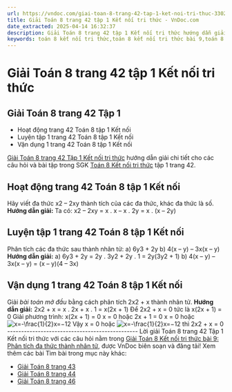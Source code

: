 ```yaml
---
url: https://vndoc.com/giai-toan-8-trang-42-tap-1-ket-noi-tri-thuc-330239
title: Giải Toán 8 trang 42 tập 1 Kết nối tri thức - VnDoc.com
date_extracted: 2025-04-14 16:32:37
description: Giải Toán 8 trang 42 tập 1 Kết nối tri thức hướng dẫn giải chi tiết các câu hỏi và bài tập trong SGK Toán 8 Kết nối tri thức tập 1.
keywords: toán 8 kết nối tri thức,toán 8 kết nối tri thức bài 9,toán 8 kết nối tri thức bài Phân tích đa thức thành nhân tử,toán lớp 8 kết nối tri thức,giải toán 8 kết nối tri thức,giải sgk toán 8 kết nối tri thức,sách giáo khoa toán 8 kết nối tri thức,toán 8 Phân tích đa thức thành nhân tử,toán 8 bài 9,toán lớp 8 bài 9,bài 9 toán 8,toán 8 trang 42,giải toán 8 trang 42,giải toán lớp 8 trang 42,toán lớp 8 trang 42,luyện tập 1 sgk toán 8 tập 1,vận dụng 1 sgk toán 8 tập 1
---
```


# Giải Toán 8 trang 42 tập 1 Kết nối tri thức
## **Giải Toán 8 trang 42 Tập 1**
  * Hoạt động trang 42 Toán 8 tập 1 Kết nối
  * Luyện tập 1 trang 42 Toán 8 tập 1 Kết nối
  * Vận dụng 1 trang 42 Toán 8 tập 1 Kết nối

[Giải Toán 8 trang 42 Tập 1 Kết nối tri thức](<https://vndoc.com/giai-toan-8-trang-42-tap-1-ket-noi-tri-thuc-330239>) hướng dẫn giải chi tiết cho các câu hỏi và bài tập trong SGK [Toán 8 Kết nối tri thức](<https://vndoc.com/toan-8-ket-noi-tri-thuc>) tập 1 trang 42.
## Hoạt động trang 42 Toán 8 tập 1 Kết nối
Hãy viết đa thức x2 – 2xy thành tích của các đa thức, khác đa thức là số.
**Hướng dẫn giải:**
Ta có: x2 – 2xy
= x . x – x . 2y
= x . \(x – 2y\)
## Luyện tập 1 trang 42 Toán 8 tập 1 Kết nối
Phân tích các đa thức sau thành nhân tử:
a\) 6y3 \+ 2y
b\) 4\(x – y\) – 3x\(x – y\)
**Hướng dẫn giải:**
a\) 6y3 \+ 2y = 2y . 3y2 \+ 2y . 1
= 2y\(3y2 \+ 1\)
b\) 4\(x – y\) – 3x\(x – y\)
= \(x – y\)\(4 – 3x\)
## Vận dụng 1 trang 42 Toán 8 tập 1 Kết nối
Giải _bài toán mở đầu_ bằng cách phân tích 2x2 \+ x thành nhân tử.
**Hướng dẫn giải:**
2x2 \+ x = x . 2x + x . 1
= x\(2x + 1\)
Để 2x2 \+ x = 0 tức là x\(2x + 1\) = 0
Giải phương trình: x\(2x + 1\) = 0
x = 0 hoặc 2x + 1 = 0
x = 0 hoặc ![x=-\\frac{1}{2}](https://i.vdoc.vn/data/image/blank.png)x=−12
Vậy x = 0 hoặc ![x=-\\frac{1}{2}](https://i.vdoc.vn/data/image/blank.png)x=−12 thì 2x2 \+ x = 0
\-----------------------------------------------
Lời giải Toán 8 trang 42 Tập 1 Kết nối tri thức với các câu hỏi nằm trong [Giải Toán 8 Kết nối tri thức bài 9: Phân tích đa thức thành nhân tử](<https://vndoc.com/toan-8-ket-noi-tri-thuc-bai-9-294928>), được VnDoc biên soạn và đăng tải\!
Xem thêm các bài Tìm bài trong mục này khác:
  * [Giải Toán 8 trang 43 ](</giai-toan-8-trang-43-tap-1-ket-noi-tri-thuc-330240>)
  * [Giải Toán 8 trang 44 ](</giai-toan-8-trang-44-tap-1-ket-noi-tri-thuc-330243>)
  * [Giải Toán 8 trang 46 ](</giai-toan-8-trang-46-tap-1-ket-noi-tri-thuc-330245>)


